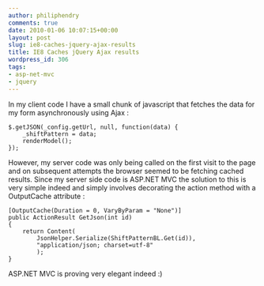 ```yaml
---
author: philiphendry
comments: true
date: 2010-01-06 10:07:15+00:00
layout: post
slug: ie8-caches-jquery-ajax-results
title: IE8 Caches jQuery Ajax results
wordpress_id: 306
tags:
- asp-net-mvc
- jquery
---
```


In my client code I have a small chunk of javascript that fetches the data for my form asynchronously using Ajax :

 
    
```
$.getJSON(_config.getUrl, null, function(data) {
    _shiftPattern = data;
    renderModel();
});
```





However, my server code was only being called on the first visit to the page and on subsequent attempts the browser seemed to be fetching cached results. Since my server side code is ASP.NET MVC the solution to this is very simple indeed and simply involves decorating the action method with a OutputCache attribute :




    
```
[OutputCache(Duration = 0, VaryByParam = "None")]
public ActionResult GetJson(int id)
{
    return Content(
        JsonHelper.Serialize(ShiftPatternBL.Get(id)), 
        "application/json; charset=utf-8"
        );
}
```




ASP.NET MVC is proving very elegant indeed :)

